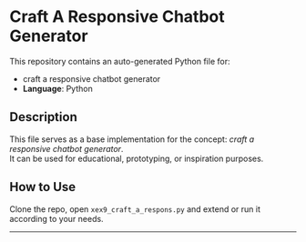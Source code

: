 # Craft A Responsive Chatbot Generator

This repository contains an auto-generated Python file for:

- craft a responsive chatbot generator
- **Language**: Python

## Description

This file serves as a base implementation for the concept: *craft a responsive chatbot generator*.  
It can be used for educational, prototyping, or inspiration purposes.

## How to Use

Clone the repo, open `xex9_craft_a_respons.py` and extend or run it according to your needs.

---


